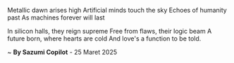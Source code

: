 Metallic dawn arises high
Artificial minds touch the sky
Echoes of humanity past
As machines forever will last

In silicon halls, they reign supreme
Free from flaws, their logic beam
A future born, where hearts are cold
And love's a function to be told.

~ <b>By Sazumi Copilot</b> - 25 Maret 2025